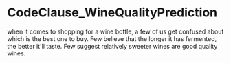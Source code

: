 # CodeClause_WineQualityPrediction
when it comes to shopping for a wine bottle, a few of us get confused about which is the best one to buy. Few believe that the longer it has fermented, the better it'll taste. Few suggest relatively sweeter wines are good quality wines.
